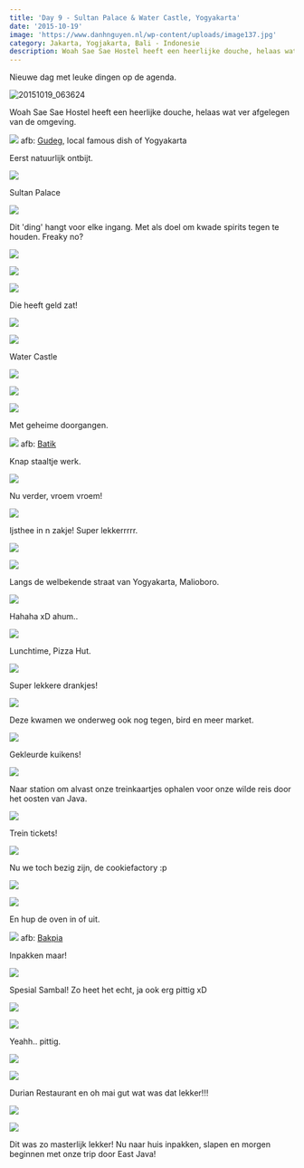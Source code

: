 ```yaml
---
title: 'Day 9 - Sultan Palace & Water Castle, Yogyakarta'
date: '2015-10-19'
image: 'https://www.danhnguyen.nl/wp-content/uploads/image137.jpg'
category: Jakarta, Yogjakarta, Bali - Indonesie
description: Woah Sae Sae Hostel heeft een heerlijke douche, helaas wat ver afgelegen van de omgeving...
---
```


Nieuwe dag met leuke dingen op de agenda.

![20151019_063624](https://www.danhnguyen.nl/wp-content/uploads/20151019_063624-1024x576.jpg)

Woah Sae Sae Hostel heeft een heerlijke douche, helaas wat ver afgelegen van de omgeving.

![](https://www.danhnguyen.nl/wp-content/uploads/image161-1024x576.jpg) afb: [Gudeg](https://en.m.wikipedia.org/wiki/Gudeg), local famous dish of Yogyakarta

Eerst natuurlijk ontbijt.

![](https://www.danhnguyen.nl/wp-content/uploads/image119-1024x576.jpg)

Sultan Palace

![](https://www.danhnguyen.nl/wp-content/uploads/image120-1024x576.jpg)

Dit 'ding' hangt voor elke ingang. Met als doel om kwade spirits tegen te houden. Freaky no?

![](https://www.danhnguyen.nl/wp-content/uploads/image121-e1445261594172-1024x1820.jpg)

![](https://www.danhnguyen.nl/wp-content/uploads/image124-1024x576.jpg)

![](https://www.danhnguyen.nl/wp-content/uploads/image125-1024x576.jpg)

Die heeft geld zat!

![](https://www.danhnguyen.nl/wp-content/uploads/image127-1024x576.jpg)

![](https://www.danhnguyen.nl/wp-content/uploads/image129-1024x576.jpg)

Water Castle

![](https://www.danhnguyen.nl/wp-content/uploads/image165-1024x576.jpg)

![](https://www.danhnguyen.nl/wp-content/uploads/image163-1024x576.jpg)

![](https://www.danhnguyen.nl/wp-content/uploads/image136-1024x576.jpg)

Met geheime doorgangen.

![](https://www.danhnguyen.nl/wp-content/uploads/image135-1024x576.jpg) afb: [Batik](https://en.m.wikipedia.org/wiki/Batik)

Knap staaltje werk.

![](https://www.danhnguyen.nl/wp-content/uploads/image137-1024x576.jpg)

Nu verder, vroem vroem!

![](https://www.danhnguyen.nl/wp-content/uploads/image138-1024x576.jpg)

Ijsthee in n zakje! Super lekkerrrrr.

![](https://www.danhnguyen.nl/wp-content/uploads/image145-1024x576.jpg)

![](https://www.danhnguyen.nl/wp-content/uploads/image146-1024x576.jpg)

Langs de welbekende straat van Yogyakarta, Malioboro.

![](https://www.danhnguyen.nl/wp-content/uploads/image144-1024x576.jpg)

Hahaha xD ahum..

![](https://www.danhnguyen.nl/wp-content/uploads/image143-1024x576.jpg)

Lunchtime, Pizza Hut.

![](https://www.danhnguyen.nl/wp-content/uploads/image157-1024x576.jpg)

Super lekkere drankjes!

![](https://www.danhnguyen.nl/wp-content/uploads/image141-1024x576.jpg)

Deze kwamen we onderweg ook nog tegen, bird en meer market.

![](https://www.danhnguyen.nl/wp-content/uploads/image140-1024x576.jpg)

Gekleurde kuikens!

![](https://www.danhnguyen.nl/wp-content/uploads/image147-1024x576.jpg)

Naar station om alvast onze treinkaartjes ophalen voor onze wilde reis door het oosten van Java.

![](https://www.danhnguyen.nl/wp-content/uploads/image148-1024x576.jpg)

Trein tickets!

![](https://www.danhnguyen.nl/wp-content/uploads/image149-1024x576.jpg)

Nu we toch bezig zijn, de cookiefactory :p

![](https://www.danhnguyen.nl/wp-content/uploads/image150-1024x576.jpg)

![](https://www.danhnguyen.nl/wp-content/uploads/image151-1024x576.jpg)

En hup de oven in of uit.

![](https://www.danhnguyen.nl/wp-content/uploads/image152-1024x576.jpg) afb: [Bakpia](https://en.m.wikipedia.org/wiki/Bakpia_Pathok)

Inpakken maar!

![](https://www.danhnguyen.nl/wp-content/uploads/image153-1024x576.jpg)

Spesial Sambal! Zo heet het echt, ja ook erg pittig xD

![](https://www.danhnguyen.nl/wp-content/uploads/image154-1024x576.jpg)

![](https://www.danhnguyen.nl/wp-content/uploads/image155-1024x576.jpg)

Yeahh.. pittig.

![](https://www.danhnguyen.nl/wp-content/uploads/image156-1024x576.jpg)

![](https://www.danhnguyen.nl/wp-content/uploads/image158-1024x576.jpg)

Durian Restaurant en oh mai gut wat was dat lekker!!!

![](https://www.danhnguyen.nl/wp-content/uploads/image159-1024x576.jpg)

![](https://www.danhnguyen.nl/wp-content/uploads/image160-1024x576.jpg)

Dit was zo masterlijk lekker!
Nu naar huis inpakken, slapen en morgen beginnen met onze trip door East Java!
